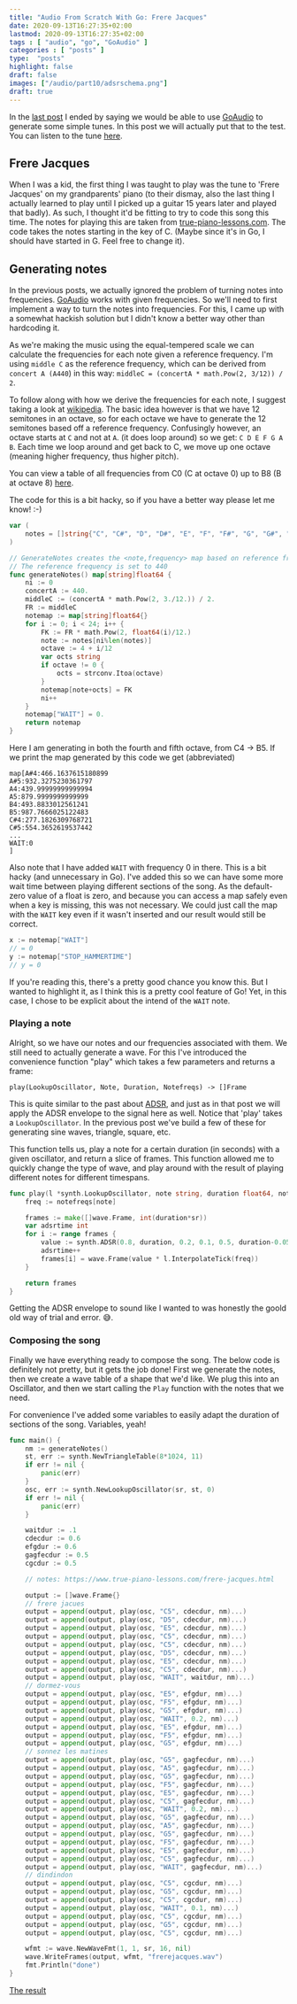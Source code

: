 ```yaml
---
title: "Audio From Scratch With Go: Frere Jacques"
date: 2020-09-13T16:27:35+02:00
lastmod: 2020-09-13T16:27:35+02:00
tags : [ "audio", "go", "GoAudio" ]
categories : [ "posts" ]
type:  "posts"
highlight: false
draft: false
images: ["/audio/part10/adsrschema.png"]
draft: true
---
```


In the [last post](https://dylanmeeus.github.io/posts/audio-from-scratch-pt11) I ended by saying we
would be able to use [GoAudio](https://github.com/DylanMeeus/GoAudio) to generate some simple tunes.
In this post we will actually put that to the test. You can listen to the tune
[here](/audio/part12/frerejacques.wav).

## Frere Jacques

When I was a kid, the first thing I was taught to play was the tune to 'Frere Jacques' on my grandparents' piano (to their dismay,
also the last thing I actually learned to play until I picked up a guitar 15 years later and played that badly). As such, I thought it'd be fitting to try to code
this song this time. The notes for playing this are taken from [true-piano-lessons.com](https://www.true-piano-lessons.com/frere-jacques.html
). The code takes the notes starting in the key of C. (Maybe since it's in Go, I should have started
in G. Feel free to change it).

## Generating notes

In the previous posts, we actually ignored the problem of turning notes into frequencies.
[GoAudio](https://github.com/DylanMeeus/GoAudio) works with given frequencies. So we'll need to
first implement a way to turn the notes into frequencies. For this, I came up with a somewhat
hackish solution but I didn't know a better way other than hardcoding it. 

As we're making the music using the equal-tempered scale we can calculate the frequencies for each
note given a reference frequency. I'm using `middle C` as the reference frequency, which can be
derived from `concert A (A440`) in this way: `middleC = (concertA * math.Pow(2, 3/12)) / 2`.

To follow along with how we derive the frequencies for each note, I suggest taking a look at
[wikipedia](https://en.wikipedia.org/wiki/Equal_temperament). The basic idea however is that we have
12 semitones in an octave, so for each octave we have to generate the 12 semitones based off a
reference frequency. Confusingly however, an octave starts at `C` and not at `A`. (it does loop
around) so we get: `C D E F G A B`. Each time we loop around and get back to C, we move up one
octave (meaning higher frequency, thus higher pitch). 

You can view a table of all frequencies from C0 (C at octave 0) up to B8 (B at octave 8)
[here](https://pages.mtu.edu/~suits/notefreqs.html).

The code for this is a bit hacky, so if you have a better way please let me know! :-)

```go
var (
	notes = []string{"C", "C#", "D", "D#", "E", "F", "F#", "G", "G#", "A", "A#", "B"}
)

// GenerateNotes creates the <note,frequency> map based on reference frequency FR.
// The reference frequency is set to 440
func generateNotes() map[string]float64 {
	ni := 0
	concertA := 440.
	middleC := (concertA * math.Pow(2, 3./12.)) / 2.
	FR := middleC
	notemap := map[string]float64{}
	for i := 0; i < 24; i++ {
		FK := FR * math.Pow(2, float64(i)/12.)
		note := notes[ni%len(notes)]
		octave := 4 + i/12
		var octs string
		if octave != 0 {
			octs = strconv.Itoa(octave)
		}
		notemap[note+octs] = FK
		ni++
	}
	notemap["WAIT"] = 0.
	return notemap
}
```

Here I am generating in both the fourth and fifth octave, from C4 -> B5. If we print the map
generated by this code we get (abbreviated)

```
map[A#4:466.1637615180899 
A#5:932.3275230361797 
A4:439.99999999999994 
A5:879.9999999999999
B4:493.8833012561241 
B5:987.7666025122483 
C#4:277.1826309768721 
C#5:554.3652619537442
...
WAIT:0
]
```

Also note that I have added `WAIT` with frequency 0 in there. This is a bit hacky (and unnecessary
in Go). I've added this so we can have some more wait time between playing different sections of the song. 
As the default-zero value of a float is zero, and because you can access a map safely even when a
key is missing, this was not necessary. We could just call the map with the `WAIT` key even if it
wasn't inserted and our result would still be correct.

```go
x := notemap["WAIT"]
// = 0
y := notemap["STOP_HAMMERTIME"]
// y = 0
```
If you're reading this, there's a pretty good chance you know this. But I wanted to highlight it, as
I think this is a pretty cool feature of Go! Yet, in this case, I chose to be explicit about the
intend of the `WAIT` note.

### Playing a note 

Alright, so we have our notes and our frequencies associated with them. We still need to actually
generate a wave. For this I've introduced the convenience function "play" which takes a few
parameters and returns a frame: 

```
play(LookupOscillator, Note, Duration, Notefreqs) -> []Frame
```

This is quite similar to the past about
[ADSR](https://dylanmeeus.github.io.posts/audio-from-scratch-pt10.md), and just as in that post we
will apply the ADSR envelope to the signal here as well. Notice that 'play' takes a `LookupOscillator`. 
In the previous post we've build a few of these for generating sine waves, triangle, square, etc.

This function tells us, play a note for a certain duration (in seconds) with a given oscillator, and
return a slice of frames. This function allowed me to quickly change the type of wave, and play
around with the result of playing different notes for different timespans.

```go
func play(l *synth.LookupOscillator, note string, duration float64, notefreqs map[string]float64) []wave.Frame {
	freq := notefreqs[note]

	frames := make([]wave.Frame, int(duration*sr))
	var adsrtime int
	for i := range frames {
		value := synth.ADSR(0.8, duration, 0.2, 0.1, 0.5, duration-0.05, sr, adsrtime)
		adsrtime++
		frames[i] = wave.Frame(value * l.InterpolateTick(freq))
	}

	return frames
}
```

Getting the ADSR envelope to sound like I wanted to was honestly the goold old way of trial and error. :sweat_smile:.


### Composing the song

Finally we have everything ready to compose the song. The below code is definitely not pretty, but it gets the job done! 
First we generate the notes, then we create a wave table of a shape that we'd like. We
plug this into an Oscillator, and then we start calling the `Play` function with the notes that we
need. 

For convenience I've added some variables to easily adapt the duration of sections of the song.
Variables, yeah!

```go
func main() {
	nm := generateNotes()
	st, err := synth.NewTriangleTable(8*1024, 11)
	if err != nil {
		panic(err)
	}
	osc, err := synth.NewLookupOscillator(sr, st, 0)
	if err != nil {
		panic(err)
	}

	waitdur := .1
	cdecdur := 0.6
	efgdur := 0.6
	gagfecdur := 0.5
	cgcdur := 0.5

	// notes: https://www.true-piano-lessons.com/frere-jacques.html

	output := []wave.Frame{}
	// frere jacues
	output = append(output, play(osc, "C5", cdecdur, nm)...)
	output = append(output, play(osc, "D5", cdecdur, nm)...)
	output = append(output, play(osc, "E5", cdecdur, nm)...)
	output = append(output, play(osc, "C5", cdecdur, nm)...)
	output = append(output, play(osc, "C5", cdecdur, nm)...)
	output = append(output, play(osc, "D5", cdecdur, nm)...)
	output = append(output, play(osc, "E5", cdecdur, nm)...)
	output = append(output, play(osc, "C5", cdecdur, nm)...)
	output = append(output, play(osc, "WAIT", waitdur, nm)...)
	// dormez-vous
	output = append(output, play(osc, "E5", efgdur, nm)...)
	output = append(output, play(osc, "F5", efgdur, nm)...)
	output = append(output, play(osc, "G5", efgdur, nm)...)
	output = append(output, play(osc, "WAIT", 0.2, nm)...)
	output = append(output, play(osc, "E5", efgdur, nm)...)
	output = append(output, play(osc, "F5", efgdur, nm)...)
	output = append(output, play(osc, "G5", efgdur, nm)...)
	// sonnez les matines
	output = append(output, play(osc, "G5", gagfecdur, nm)...)
	output = append(output, play(osc, "A5", gagfecdur, nm)...)
	output = append(output, play(osc, "G5", gagfecdur, nm)...)
	output = append(output, play(osc, "F5", gagfecdur, nm)...)
	output = append(output, play(osc, "E5", gagfecdur, nm)...)
	output = append(output, play(osc, "C5", gagfecdur, nm)...)
	output = append(output, play(osc, "WAIT", 0.2, nm)...)
	output = append(output, play(osc, "G5", gagfecdur, nm)...)
	output = append(output, play(osc, "A5", gagfecdur, nm)...)
	output = append(output, play(osc, "G5", gagfecdur, nm)...)
	output = append(output, play(osc, "F5", gagfecdur, nm)...)
	output = append(output, play(osc, "E5", gagfecdur, nm)...)
	output = append(output, play(osc, "C5", gagfecdur, nm)...)
	output = append(output, play(osc, "WAIT", gagfecdur, nm)...)
	// dindindon
	output = append(output, play(osc, "C5", cgcdur, nm)...)
	output = append(output, play(osc, "G5", cgcdur, nm)...)
	output = append(output, play(osc, "C5", cgcdur, nm)...)
	output = append(output, play(osc, "WAIT", 0.1, nm)...)
	output = append(output, play(osc, "C5", cgcdur, nm)...)
	output = append(output, play(osc, "G5", cgcdur, nm)...)
	output = append(output, play(osc, "C5", cgcdur, nm)...)

	wfmt := wave.NewWaveFmt(1, 1, sr, 16, nil)
	wave.WriteFrames(output, wfmt, "frerejacques.wav")
	fmt.Println("done")
}
```

[The result](/audio/part12/frerejacques.wav)

